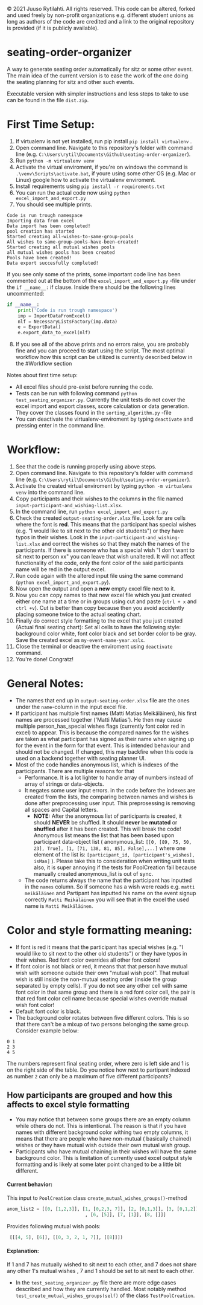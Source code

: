 © 2021 Juuso Rytilahti.  All rights reserved. This code can be altered, forked and used freely by non-profit organizations e.g. different student unions as long as authors of the code are credited and a link to the original repository is provided (if it is publicly available). 

# seating-order-organizer
A way to generate seating order automatically for sitz or some other event. The main idea of the current version is to ease the work of the one doing the seating planning for sitz and other such events.

Executable version with simpler instructions and less steps to take to use can be found in the file `dist.zip`.


# First Time Setup:
1. If virtualenv is not yet installed, run pip install `pip install virtualenv` .
2. Open command line. Navigate to this repository's folder with command line (e.g. `C:\Users\rytil\Documents\Github\seating-order-organizer`).
3. Run `python -m virtualenv venv`
4. Activate the virtual enviroment, if you're on windows the command is `.\venv\Scripts\activate.bat`, if youre using some other OS (e.g. Mac or Linux) google how to activate the virtualenv enviroment.  
5. Install requirements using `pip install -r requirements.txt`
6. You can run the actual code now using `python excel_import_and_export.py`
7. You should see multiple prints. 
```
Code is run trough namespace
Importing data from excel
Data import has been completed!
pool creation has started
Started creating all-wishes-to-same-group-pools
All wishes to same-group-pools-have-been-created!
Started creating all mutual wishes pools
all mutual wishes pools has been created
Pools have been created!
Data export succesfully completed!
```
If you see only some of the prints, some important code line has been commented out at the bottom of the `excel_import_and_export.py` -file under the `if __name__:` if clause.
Inside there should be the following lines uncommented:
``` python
if __name__:
    print('Code is run trough namespace')
    imp = ImportDataFromExcel()
    nlf = NecessaryListsFactory(imp.data)
    e = ExportData()   
    e.export_data_to_excel(nlf)
```
8. If you see all of the above prints and no errors raise, you are probably fine and you can proceed to start using the script. The most optimal workflow how this script can be utilized is currently described below in the #Workflow section 

Notes about first time setup:
- All excel files should pre-exist before running the code.
- Tests can be run with following command `python test_seating_organizer.py`. Currently the unit tests do not cover the excel import and export classes, score calculation or data generation. They cover the classes found in the `sorting_algorithm.py` -file 
- You can deactivate the virtualenv-enviroment by typing `deactivate` and pressing enter in the command line.

# Workflow:
1. See that the code is running properly using above steps.
2. Open command line. Navigate to this repository's folder with command line (e.g. `C:\Users\rytil\Documents\Github\seating-order-organizer`).
3. Activate the created virtual enviroment by typing `python -m virtualenv venv` into the command line.
4. Copy participants and their wishes to the columns in the file named `input-participant-and_wishing-list.xlsx`.
5. In the command line, run `python excel_import_and_export.py`
6. Check the created `output-seating-order.xlsx` file. Look for are cells where the font is **red**. This means that the participant has special wishes (e.g. "I would like to sit next to the other old students") or they have typos in their wishes. Look in the `input-participant-and_wishing-list.xlsx` and correct the wishes so that they match the names of the participants. If there is someone who has a special wish "I don't want to sit next to person xx" you can leave that wish unaltered. It will not affect functionality of the code, only the font color of the said participants name will be red in the output excel.
7. Run code again with the altered input file using the same command (`python excel_import_and_export.py`).
8. Now open the output and open a **new** empty excel file next to it.
9. Now you can copy names to that new excel file which you just created either one name at a time or in groups using cut and paste (`ctrl + x` and `ctrl +v`). Cut is better than copy because then you avoid accidently placing someone twice to the actual seating chart.
10. Finally do correct style formatting to the excel that you just created (Actual final seating chart): Set all cells to have the following style: background color white, font color black and set border color to be gray. Save the created excel as `my-event-name-year.xslx`.
11. Close the terminal or deactive the enviroment using `deactivate` command. 
12. You're done! Congratz!

# General Notes:
- The names that end up in `output-seating-order.xlsx` file are the ones under the `name`-column in the input excel file.
- If participant has multiple first names (Matti Matias Meikäläinen), his first names are processed together ('Matti Matias'). He then may cause multiple person_has_special wishes flags (currently font color red in excel) to appear. This is because the compared names for the wishes are taken as what participant has signed as their name when signing up for the event in the form for that event. This is intended behaviour and should not be changed. If changed, this may backfire when this code is used on a backend together with seating planner UI. 
- Most of the code handles anonymous list, which is indexes of the participants. There are multiple reasons for that
  - Performance. It is a lot lighter to handle array of numbers instead of array of strings or data-objects.
  - It negates some user input errors. in the code before the indexes are created from the lists, the comparing between names and wishes is done after preprocessing user input.    This preprosessing is removing all spaces and Capital letters.
    - **NOTE:** After the anonymous list of participants is created, it should **NEVER** be shuffled. It should **never** be **mutated** or **shuffled** after it has been      created. This will break the code! Anonymous list means the list that has been based upon participant data-object list ( anonymous_list: `[[0, [89, 75, 50, 23], True], [1, [71, 138, 81, 85], False],...]` where one element of the list is: `[participant_id, [participant's_wishes], isMan]` ). Please take this to consideration when writing unit tests also, it is super annoying if the tests for PoolCreation fail because manually created anonymous_list is out of sync.
  - The code returns always the name that the participant has inputted in the `names` column. So if someone has a wish were reads e.g. `matti meikäläinen` and Partipant has inputted his name on the event signup correctly `Matti Meikäläinen` you will see that in the excel the used name is `Matti Meikäläinen`.

# Color and style formatting meaning:
- If font is red it  means that the participant has special wishes (e.g. "I would like to sit next to the other old students") or they have typos in their wishes. Red font color overrides all other font colors!
- If font color is not black or red, it means that that person have mutual wish with someone outside their own "mutual wish pool". That mutual wish is still inside the non-mutual seating order (inside the group separated by empty cells). If you do not see any other cell with same font color in that same group and there is a red font color cell, the pair is that red font color cell name because special wishes override mutual wish font color! 
- Default font color is black.
- The background color rotates between five different colors. This is so that there can't be a mixup of two persons belonging the same group. Consider example below:
```
0 1
2 3
4 5
```
The numbers represent final seating order, where zero is left side and 1 is on the right side of the table. Do you notice how next to partipant indexed as number `2` can only be a maximum of five different participants?

## How participants are grouped and how this affects to excel style formatting
- You may notice that between some groups there are an empty column while others do not. This is intentional. The reason is that if you have names with different background color withing two empty columns, it means that there are people who have non-mutual ( basically chained) wishes or they have mutual wish outside their own mutual wish group.
- Participants who have mutual chaining in their wishes will have the same background color. This is limitation of currently used excel output style formatting and is likely at some later point changed to be a little bit different.
#### Current behavior:
This input to `PoolCreation` class `create_mutual_wishes_groups()`-method
 ``` python
anom_list2 = [[0, [1,2,3]], [1, [0,2,3, 7]], [2, [0,1,3]], [3, [0,1,2]], [4, [5,6]], [5, [4]]
                              , [6, [5]], [7, [1]], [8, []]]
 ```
 Provides following mutual wish pools:
``` python
 [[[4, 5], [6]], [[0, 3, 2, 1, 7]], [[8]]])
 ```
 
  #### Explanation:
  If 1 and 7 has mutually wished to sit next to each other, and 7 does not share any other 1's mutual wishes , 7 and 1 should be set to sit next to each other. 
  - In the `test_seating_organizer.py` file there are more edge cases described and how they are currently handled. Most notably method `test_create_mutual_wishes_groups(self)` of the class `TestPoolCreation`.


